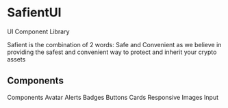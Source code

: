 # SafientUI

UI Component Library

Safient is the combination of 2 words: Safe and Convenient as we believe in providing the safest and convenient way to protect and inherit your crypto assets

## Components

Components
Avatar
Alerts
Badges
Buttons
Cards
Responsive Images
Input
